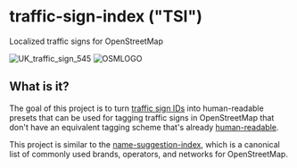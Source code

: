 # traffic-sign-index ("TSI")

Localized traffic signs for OpenStreetMap

![UK_traffic_sign_545](https://upload.wikimedia.org/wikipedia/commons/9/97/UK_traffic_sign_545.svg) ![OSMLOGO](https://www.openstreetmap.org/assets/osm_logo-9391021d40a7acdafd2ac5d5622dfe0e469c61421fdb2975365c183f5edaa270.png)


## What is it?

The goal of this project is to turn [traffic sign IDs](https://wiki.openstreetmap.org/wiki/Key:traffic_sign#Traffic_sign_IDs)
into human-readable presets that can be used for tagging 
traffic signs in OpenStreetMap that don't have an equivalent
tagging scheme that's already [human-readable](https://wiki.openstreetmap.org/wiki/Key:traffic_sign#Human-readable_values).

This project is similar to the [name-suggestion-index](https://github.com/osmlab/name-suggestion-index), which is a canonical list of commonly used brands, operators, and networks for OpenStreetMap.